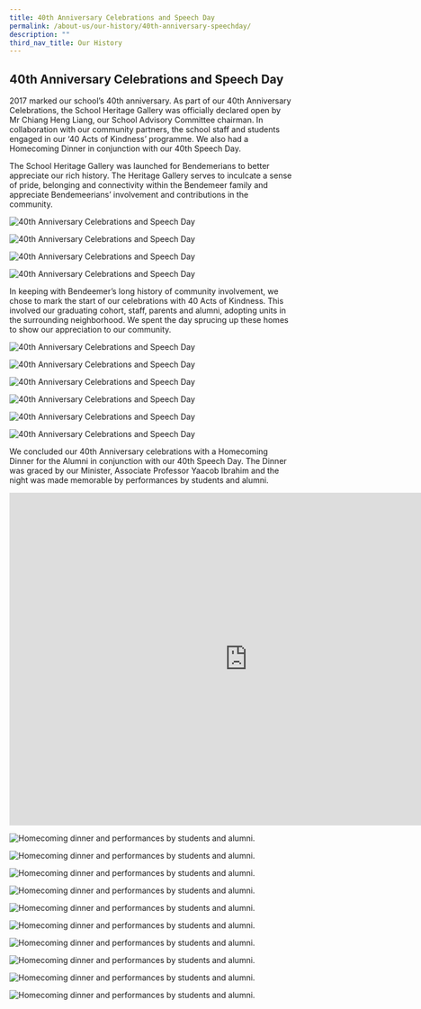 ```yaml
---
title: 40th Anniversary Celebrations and Speech Day
permalink: /about-us/our-history/40th-anniversary-speechday/
description: ""
third_nav_title: Our History
---
```

## 40th Anniversary Celebrations and Speech Day

2017 marked our school’s 40th anniversary. As part of our 40th Anniversary Celebrations, the School Heritage Gallery was officially declared open by Mr Chiang Heng Liang, our School Advisory Committee chairman. In collaboration with our community partners, the school staff and students engaged in our ‘40 Acts of Kindness’ programme. We also had a Homecoming Dinner in conjunction with our 40th Speech Day.

The School Heritage Gallery was launched for Bendemerians to better appreciate our rich history. The Heritage Gallery serves to inculcate a sense of pride, belonging and connectivity within the Bendemeer family and appreciate Bendemeerians’ involvement and contributions in the community. 





![40th Anniversary Celebrations and Speech Day](/images/Aboutus/40th%201.jpg)

![40th Anniversary Celebrations and Speech Day](/images/Aboutus/40th%202.jpg)

![40th Anniversary Celebrations and Speech Day](/images/Aboutus/40th%203.jpg)

![40th Anniversary Celebrations and Speech Day](/images/Aboutus/40th%204.jpg)

In keeping with Bendeemer’s long history of community involvement, we chose to mark the start of our celebrations with 40 Acts of Kindness. This involved our graduating cohort, staff, parents and alumni, adopting units in the surrounding neighborhood. We spent the day sprucing up these homes to show our appreciation to our community.

![40th Anniversary Celebrations and Speech Day](/images/Aboutus/40th%205.jpg)

![40th Anniversary Celebrations and Speech Day](/images/Aboutus/40th%206.jpg)

![40th Anniversary Celebrations and Speech Day](/images/Aboutus/40th%207.jpg)

![40th Anniversary Celebrations and Speech Day](/images/Aboutus/40th%208.jpg)

![40th Anniversary Celebrations and Speech Day](/images/Aboutus/40th%209.jpg)

![40th Anniversary Celebrations and Speech Day](/images/Aboutus/40th%2010.jpg)

We concluded our 40th Anniversary celebrations with a Homecoming Dinner for the Alumni in conjunction with our 40th Speech Day. The Dinner was graced by our Minister, Associate Professor Yaacob Ibrahim and the night was made memorable by performances by students and alumni.


<iframe allowfullscreen="true" height="592" width="845" frameborder="0" src="https://docs.google.com/presentation/d/e/2PACX-1vR-jAC15Fxosyfs9AD49WEYx22u6Eg6m2TvGZaXSJV6AVADoouTPNC_mWGOfkrgynywwS5pldfxgcZD/embed?start=false&amp;loop=false&amp;delayms=3000"></iframe>

![Homecoming dinner and performances by students and alumni.](/images/Aboutus/40homespeech-01.jpg)

![Homecoming dinner and performances by students and alumni.](/images/Aboutus/40homespeech-02.jpg)

![Homecoming dinner and performances by students and alumni.](/images/Aboutus/40homespeech-03.jpg)

![Homecoming dinner and performances by students and alumni.](/images/Aboutus/40homespeech-04.jpg)

![Homecoming dinner and performances by students and alumni.](/images/Aboutus/40homespeech-05.jpg)

![Homecoming dinner and performances by students and alumni.](/images/Aboutus/40homespeech-06.jpg)

![Homecoming dinner and performances by students and alumni.](/images/Aboutus/40homespeech-07.jpg)

![Homecoming dinner and performances by students and alumni.](/images/Aboutus/40homespeech-08.jpg)

![Homecoming dinner and performances by students and alumni.](/images/Aboutus/40homespeech-09.jpg)

![Homecoming dinner and performances by students and alumni.](/images/Aboutus/40homespeech-10.jpg)
